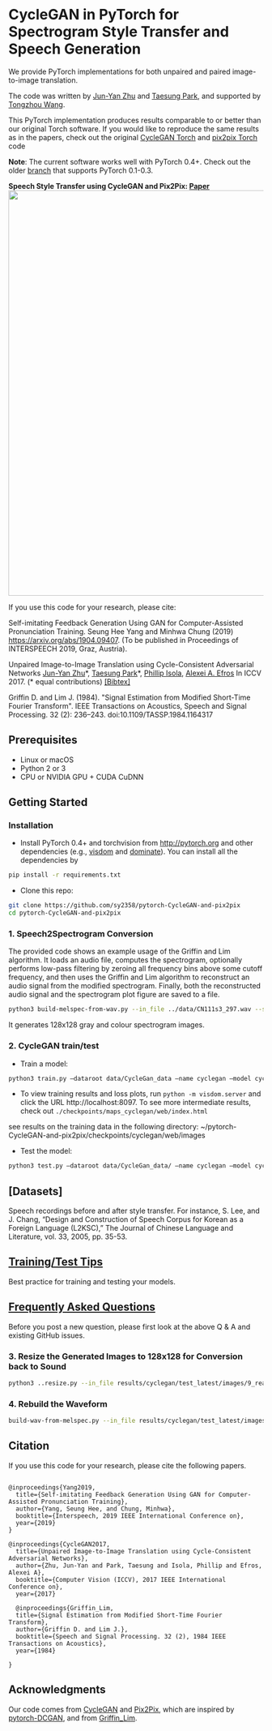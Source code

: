 <br><br><br>

# CycleGAN in PyTorch for Spectrogram Style Transfer and Speech Generation

We provide PyTorch implementations for both unpaired and paired image-to-image translation.

The code was written by [Jun-Yan Zhu](https://github.com/junyanz) and [Taesung Park](https://github.com/taesung89), and supported by [Tongzhou Wang](https://ssnl.github.io/).

This PyTorch implementation produces results comparable to or better than our original Torch software. If you would like to reproduce the same results as in the papers, check out the original [CycleGAN Torch](https://github.com/junyanz/CycleGAN) and [pix2pix Torch](https://github.com/phillipi/pix2pix) code

**Note**: The current software works well with PyTorch 0.4+. Check out the older [branch](https://github.com/junyanz/pytorch-CycleGAN-and-pix2pix/tree/pytorch0.3.1) that supports PyTorch 0.1-0.3.



**Speech Style Transfer using CycleGAN and Pix2Pix: [Paper](https://arxiv.org/ftp/arxiv/papers/1904/1904.09407.pdf)**
<img src="https://github.com/sy2358/pytorch-CycleGAN-and-pix2pix/blob/master/imgs/compare_spectrograms.jpg" width="800"/>




If you use this code for your research, please cite:

Self-imitating Feedback Generation Using GAN for Computer-Assisted Pronunciation Training. Seung Hee Yang and Minhwa Chung (2019) https://arxiv.org/abs/1904.09407. (To be published in Proceedings of INTERSPEECH 2019, Graz, Austria).

Unpaired Image-to-Image Translation using Cycle-Consistent Adversarial Networks
[Jun-Yan Zhu](https://people.eecs.berkeley.edu/~junyanz/)\*,  [Taesung Park](https://taesung.me/)\*, [Phillip Isola](https://people.eecs.berkeley.edu/~isola/), [Alexei A. Efros](https://people.eecs.berkeley.edu/~efros)
In ICCV 2017. (* equal contributions) [[Bibtex]](https://junyanz.github.io/CycleGAN/CycleGAN.txt)

Griffin D. and Lim J. (1984). "Signal Estimation from Modified Short-Time Fourier Transform". IEEE Transactions on Acoustics, Speech and Signal Processing. 32 (2): 236–243. doi:10.1109/TASSP.1984.1164317

## Prerequisites
- Linux or macOS
- Python 2 or 3
- CPU or NVIDIA GPU + CUDA CuDNN

## Getting Started
### Installation
- Install PyTorch 0.4+ and torchvision from http://pytorch.org and other dependencies (e.g., [visdom](https://github.com/facebookresearch/visdom) and [dominate](https://github.com/Knio/dominate)). You can install all the dependencies by
```bash
pip install -r requirements.txt
```
- Clone this repo:
```bash
git clone https://github.com/sy2358/pytorch-CycleGAN-and-pix2pix
cd pytorch-CycleGAN-and-pix2pix
```

### 1. Speech2Spectrogram Conversion

The provided code shows an example usage of the Griffin and Lim algorithm. It loads an audio file, computes the spectrogram, optionally performs low-pass filtering by zeroing all frequency bins above some cutoff frequency, and then uses the Griffin and Lim algorithm to reconstruct an audio signal from the modified spectrogram. Finally, both the reconstructed audio signal and the spectrogram plot figure are saved to a file.

```bash
python3 build-melspec-from-wav.py --in_file ../data/CN111s3_297.wav --sample_rate_hz 16000 --fft_size 512 --overlap_ratio 3 --mel_bin_count 128 --max_freq_hz 5000 --pad_length 24000
```
It generates 128x128 gray and colour spectrogram images. 

### 2. CycleGAN train/test

- Train a model:
```bash
python3 train.py —dataroot data/CycleGan_data —name cyclegan —model cycle_gan —no_flip —resize_or_crop none —loadSize 128 —fineSize 128
```
- To view training results and loss plots, run `python -m visdom.server` and click the URL http://localhost:8097. To see more intermediate results, check out `./checkpoints/maps_cyclegan/web/index.html`

see results on the training data in the following directory:
~/pytorch-CycleGAN-and-pix2pix/checkpoints/cyclegan/web/images

- Test the model:
```bash
python3 test.py —dataroot data/CycleGan_data/ —name cyclegan —model cycle_gan —no_flip —loadSize 256 —fineSize 256 —num_test 200 —no_dropout —results_dir test_results/
```

## [Datasets]
Speech recordings before and after style transfer. For instance, S. Lee, and J. Chang, “Design and Construction of Speech Corpus for Korean as a Foreign Language (L2KSC),” The Journal of Chinese Language and Literature, vol. 33, 2005, pp. 35-53.

## [Training/Test Tips](docs/tips.md)
Best practice for training and testing your models.

## [Frequently Asked Questions](docs/qa.md)
Before you post a new question, please first look at the above Q & A and existing GitHub issues.


### 3. Resize the Generated Images to 128x128 for Conversion back to Sound
```bash
python3 ..resize.py --in_file results/cyclegan/test_latest/images/9_real_A.png --resize_file results/cyclegan/test_latest/images/9_real_A_resized.png --resize 128 128
```

### 4. Rebuild the Waveform
```bash
build-wav-from-melspec.py --in_file results/cyclegan/test_latest/images/9_real_A_resized.png --param_file results/cyclegan/test_latest/9_params.txt --out_file results/cyclegan/test_latest/images/9_real_A-rebuild.wav --iterations 1000
```


## Citation
If you use this code for your research, please cite the following papers.
```

@inproceedings{Yang2019,
  title={Self-imitating Feedback Generation Using GAN for Computer-Assisted Pronunciation Training},
  author={Yang, Seung Hee, and Chung, Minhwa},
  booktitle={Interspeech, 2019 IEEE International Conference on},
  year={2019}
}

@inproceedings{CycleGAN2017,
  title={Unpaired Image-to-Image Translation using Cycle-Consistent Adversarial Networks},
  author={Zhu, Jun-Yan and Park, Taesung and Isola, Phillip and Efros, Alexei A},
  booktitle={Computer Vision (ICCV), 2017 IEEE International Conference on},
  year={2017}
  
  @inproceedings{Griffin_Lim,
  title={Signal Estimation from Modified Short-Time Fourier Transform},
  author={Griffin D. and Lim J.},
  booktitle={Speech and Signal Processing. 32 (2), 1984 IEEE Transactions on Acoustics},
  year={1984}
  
}

```


## Acknowledgments
Our code comes from [CycleGAN](https://github.com/junyanz/CycleGAN) and [Pix2Pix](https://github.com/phillipi/pix2pix), which are inspired by [pytorch-DCGAN](https://github.com/pytorch/examples/tree/master/dcgan), and from [Griffin_Lim](https://github.com/bkvogel/griffin_lim).
